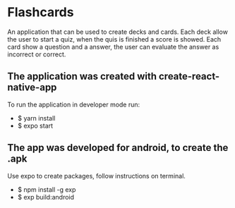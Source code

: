 # Flashcards
An application that can be used to create decks and cards. Each deck allow the user to start a quiz, when the quis is finished a score is showed. Each card show a question and a answer, the user can evaluate the answer as incorrect or correct. 

## The application was created with create-react-native-app
To run the application in developer mode run:
- $ yarn install
- $ expo start

## The app was developed for android, to create the .apk
Use expo to create packages, follow instructions on terminal.
- $ npm install -g exp
- $ exp build:android 
